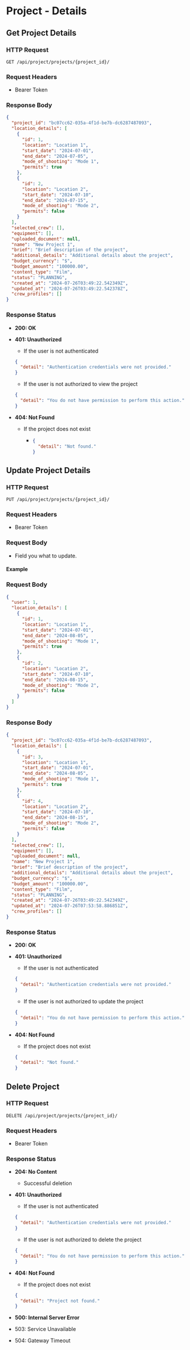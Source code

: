 # Project - Details

## Get Project Details

### HTTP Request

```http
GET /api/project/projects/{project_id}/
```

### Request Headers

- Bearer Token

### Response Body

```json
{
  "project_id": "bc07cc62-035a-4f1d-be7b-dc6287487093",
  "location_details": [
    {
      "id": 1,
      "location": "Location 1",
      "start_date": "2024-07-01",
      "end_date": "2024-07-05",
      "mode_of_shooting": "Mode 1",
      "permits": true
    },
    {
      "id": 2,
      "location": "Location 2",
      "start_date": "2024-07-10",
      "end_date": "2024-07-15",
      "mode_of_shooting": "Mode 2",
      "permits": false
    }
  ],
  "selected_crew": [],
  "equipment": [],
  "uploaded_document": null,
  "name": "New Project 1",
  "brief": "Brief description of the project",
  "additional_details": "Additional details about the project",
  "budget_currency": "$",
  "budget_amount": "100000.00",
  "content_type": "Film",
  "status": "PLANNING",
  "created_at": "2024-07-26T03:49:22.542349Z",
  "updated_at": "2024-07-26T03:49:22.542378Z",
  "crew_profiles": []
}
```

### Response Status

- **200: OK**
- **401: Unauthorized**

  - If the user is not authenticated

  ```json
  {
    "detail": "Authentication credentials were not provided."
  }
  ```

  - If the user is not authorized to view the project

  ```json
  {
    "detail": "You do not have permission to perform this action."
  }
  ```

- **404: Not Found**

  - If the project does not exist

    - ```json
      {
        "detail": "Not found."
      }
      ```

## Update Project Details

### HTTP Request

```http
PUT /api/project/projects/{project_id}/
```

### Request Headers

- Bearer Token

### Request Body

- Field you what to update.

#### Example

### Request Body

```json
{
  "user": 1,
  "location_details": [
    {
      "id": 1,
      "location": "Location 1",
      "start_date": "2024-07-01",
      "end_date": "2024-08-05",
      "mode_of_shooting": "Mode 1",
      "permits": true
    },
    {
      "id": 2,
      "location": "Location 2",
      "start_date": "2024-07-10",
      "end_date": "2024-08-15",
      "mode_of_shooting": "Mode 2",
      "permits": false
    }
  ]
}
```

### Response Body

```json
{
  "project_id": "bc07cc62-035a-4f1d-be7b-dc6287487093",
  "location_details": [
    {
      "id": 3,
      "location": "Location 1",
      "start_date": "2024-07-01",
      "end_date": "2024-08-05",
      "mode_of_shooting": "Mode 1",
      "permits": true
    },
    {
      "id": 4,
      "location": "Location 2",
      "start_date": "2024-07-10",
      "end_date": "2024-08-15",
      "mode_of_shooting": "Mode 2",
      "permits": false
    }
  ],
  "selected_crew": [],
  "equipment": [],
  "uploaded_document": null,
  "name": "New Project 1",
  "brief": "Brief description of the project",
  "additional_details": "Additional details about the project",
  "budget_currency": "$",
  "budget_amount": "100000.00",
  "content_type": "Film",
  "status": "PLANNING",
  "created_at": "2024-07-26T03:49:22.542349Z",
  "updated_at": "2024-07-26T07:53:58.886851Z",
  "crew_profiles": []
}
```

### Response Status

- **200: OK**
- **401: Unauthorized**

  - If the user is not authenticated

  ```json
  {
    "detail": "Authentication credentials were not provided."
  }
  ```

  - If the user is not authorized to update the project

  ```json
  {
    "detail": "You do not have permission to perform this action."
  }
  ```

- **404: Not Found**

  - If the project does not exist

  ```json
  {
    "detail": "Not found."
  }
  ```

## Delete Project

### HTTP Request

```http
DELETE /api/project/projects/{project_id}/
```

### Request Headers

- Bearer Token

### Response Status

- **204: No Content**
  - Successful deletion
- **401: Unauthorized**

  - If the user is not authenticated

  ```json
  {
    "detail": "Authentication credentials were not provided."
  }
  ```

  - If the user is not authorized to delete the project

  ```json
  {
    "detail": "You do not have permission to perform this action."
  }
  ```

- **404: Not Found**

  - If the project does not exist

  ```json
  {
    "detail": "Project not found."
  }
  ```

- **500: Internal Server Error**
- 503: Service Unavailable
- 504: Gateway Timeout
